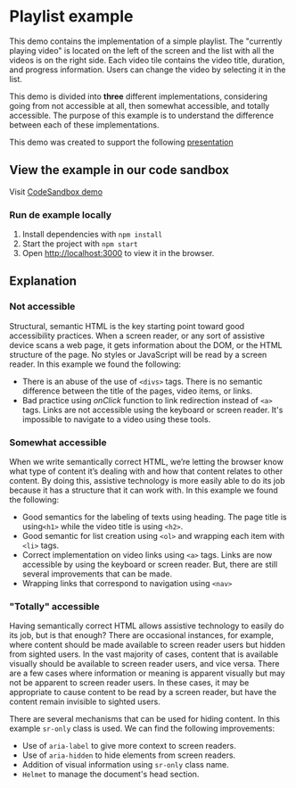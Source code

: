 # Playlist example

This demo contains the implementation of a simple playlist. The "currently playing video" is located on the left of the screen and the list with all the videos is on the right side. Each video tile contains the video title, duration, and progress information. Users can change the video by selecting it in the list.

This demo is divided into **three** different implementations, considering going from not accessible at all, then somewhat accessible, and totally accessible. The purpose of this example is to understand the difference between each of these implementations.

This demo was created to support the following [presentation](https://drive.google.com/file/d/16JeByVC1iShXWen_lQIK3lHLrWKHFm6V/view?usp=sharing)

## View the example in our code sandbox

Visit [CodeSandbox demo](https://codesandbox.io/s/github/rootstrap/web-a11y-demos/tree/master/playlist-demo)

### Run de example locally

1. Install dependencies with `npm install`
2. Start the project with `npm start`
3. Open [http://localhost:3000](http://localhost:3000) to view it in the browser.

## Explanation

### Not accessible

Structural, semantic HTML is the key starting point toward good accessibility practices. When a screen reader, or any sort of assistive device scans a web page, it gets information about the DOM, or the HTML structure of the page. No styles or JavaScript will be read by a screen reader. In this example we found the following:

- There is an abuse of the use of `<divs>` tags. There is no semantic difference between the title of the pages, video items, or links.
- Bad practice using _onClick_ function to link redirection instead of `<a>` tags. Links are not accessible using the keyboard or screen reader. It's impossible to navigate to a video using these tools.

### Somewhat accessible

When we write semantically correct HTML, we’re letting the browser know what type of content it’s dealing with and how that content relates to other content. By doing this, assistive technology is more easily able to do its job because it has a structure that it can work with. In this example we found the following:

- Good semantics for the labeling of texts using heading. The page title is using`<h1>` while the video title is using `<h2>`.
- Good semantic for list creation using `<ol>` and wrapping each item with `<li>` tags.
- Correct implementation on video links using `<a>` tags. Links are now accessible by using the keyboard or screen reader. But, there are still several improvements that can be made.
- Wrapping links that correspond to navigation using `<nav>`

### "Totally" accessible

Having semantically correct HTML allows assistive technology to easily do its job, but is that enough? There are occasional instances, for example, where content should be made available to screen reader users but hidden from sighted users. In the vast majority of cases, content that is available visually should be available to screen reader users, and vice versa.
There are a few cases where information or meaning is apparent visually but may not be apparent to screen reader users. In these cases, it may be appropriate to cause content to be read by a screen reader, but have the content remain invisible to sighted users.

There are several mechanisms that can be used for hiding content. In this example `sr-only` class is used. We can find the following improvements:

- Use of `aria-label` to give more context to screen readers.
- Use of `aria-hidden` to hide elements from screen readers.
- Addition of visual information using `sr-only` class name.
- `Helmet` to manage the document's head section.
